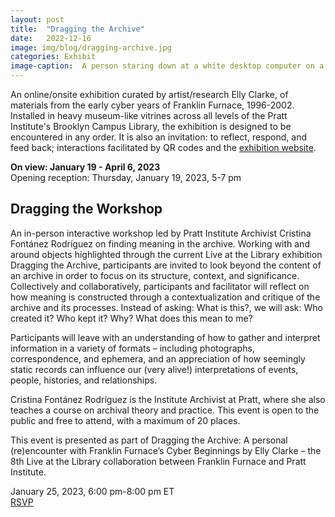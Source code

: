 ```yaml
---
layout: post
title:  "Dragging the Archive"
date:   2022-12-16
image: img/blog/dragging-archive.jpg
categories: Exhibit
image-caption:  A person staring down at a white desktop computer on a table being filmed by another person with a camera on a tripod.
---
```


An online/onsite exhibition curated by artist/research Elly Clarke, of materials from the early cyber years of Franklin Furnace, 1996-2002. Installed in heavy museum-like vitrines across all levels of the Pratt Institute's Brooklyn Campus Library, the exhibition is designed to be encountered in any order. It is also an invitation: to reflect, respond, and feed back; interactions facilitated by QR codes and the [exhibition website](https://franklinfurnace.org/dragging-the-archive/).

**On view: January 19 - April 6, 2023**<br>
Opening reception: Thursday, January 19, 2023, 5-7 pm

## Dragging the Workshop

An in-person interactive workshop led by Pratt Institute Archivist Cristina Fontánez Rodríguez on finding meaning in the archive. Working with and around objects highlighted through the current Live at the Library exhibition Dragging the Archive, participants are invited to look beyond the content of an archive in order to focus on its structure, context, and significance. Collectively and collaboratively, participants and facilitator will reflect on how meaning is constructed through a contextualization and critique of the archive and its processes. Instead of asking: What is this?, we will ask: Who created it? Who kept it? Why? What does this mean to me?

Participants will leave with an understanding of how to gather and interpret information in a variety of formats – including photographs, correspondence, and ephemera, and an appreciation of how seemingly static records can influence our (very alive!) interpretations of events, people, histories, and relationships.

Cristina Fontánez Rodríguez is the Institute Archivist at Pratt, where she also teaches a course on archival theory and practice. This event is open to the public and free to attend, with a maximum of 20 places.

This event is presented as part of Dragging the Archive: A personal (re)encounter with Franklin Furnace’s Cyber Beginnings by Elly Clarke – the 8th Live at the Library collaboration between Franklin Furnace and Pratt Institute.

January 25, 2023, 6:00 pm-8:00 pm ET<br>
[RSVP](https://www.eventbrite.com/e/dragging-the-workshop-finding-meaning-in-the-archive-tickets-510752694057)